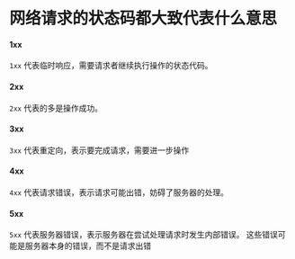 # 网络请求的状态码都大致代表什么意思
#### 1xx
`1xx` 代表临时响应，需要请求者继续执行操作的状态代码。
#### 2xx
`2xx` 代表的多是操作成功。
#### 3xx
`3xx` 代表重定向，表示要完成请求，需要进一步操作
#### 4xx
`4xx` 代表请求错误，表示请求可能出错，妨碍了服务器的处理。
#### 5xx
`5xx` 代表服务器错误，表示服务器在尝试处理请求时发生内部错误。 这些错误可能是服务器本身的错误，而不是请求出错



